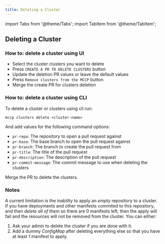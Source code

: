 ```yaml
---
title: Deleting a Cluster
---
```


import Tabs from '@theme/Tabs';
import TabItem from '@theme/TabItem';

## Deleting a Cluster

### How to: delete a cluster using UI

- Select the cluster clusters you want to delete
- Press `CREATE A PR TO DELETE CLUSTERS` button
- Update the deletion PR values or leave the default values
- Press `Remove clusters from the MCCP` button
- Merge the create PR for clusters deletion

### How to: delete a cluster using CLI

To delete a cluster or clusters using cli run:
```
mccp clusters delete <cluster-name>
```
And add values for the following command options:
- `pr-repo`: The repository to open a pull request against
- `pr-base`: The base branch to open the pull request against
- `pr-branch`: The branch to create the pull request from
- `pr-title`: The title of the pull request
- `pr-description`: The description of the pull request
- `pr-commit-message`: The commit message to use when deleting the clusters

Merge the PR to delete the clusters.

### Notes
A current limitation is the inability to apply an _empty_ repository to a cluster. If you have deployments and other manifests commited to this repository, and then _delete all of them_ so there are 0 manifests left, then the apply will fail and the resources will not be removed from the cluster. You can either:
1. Ask your admin to delete the cluster if you are done with it.
2. Add a dummy *ConfigMap* after deleting everything else so that you have at least 1 manifest to apply.